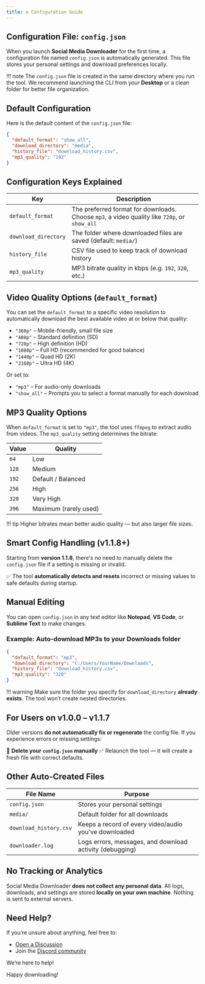 ```yaml
---
title: ⚙️ Configuration Guide
---
```


## Configuration File: `config.json`

When you launch **Social Media Downloader** for the first time, a configuration file named `config.json` is automatically generated. This file stores your personal settings and download preferences locally.

!!! note
    The `config.json` file is created in the same directory where you run the tool. We recommend launching the CLI from your **Desktop** or a clean folder for better file organization.

## Default Configuration

Here is the default content of the `config.json` file:

```json
{
  "default_format": "show_all",
  "download_directory": "media",
  "history_file": "download_history.csv",
  "mp3_quality": "192"
}
```

## Configuration Keys Explained

| Key                  | Description                                                                                  |
| -------------------- | -------------------------------------------------------------------------------------------- |
| `default_format`     | The preferred format for downloads. Choose `mp3`, a video quality like `720p`, or `show_all` |
| `download_directory` | The folder where downloaded files are saved (default: `media/`)                              |
| `history_file`       | CSV file used to keep track of download history                                              |
| `mp3_quality`        | MP3 bitrate quality in kbps (e.g. `192`, `320`, etc.)                                        |

## Video Quality Options (`default_format`)

You can set the `default_format` to a specific video resolution to automatically download the best available video at or below that quality:

* `"360p"` – Mobile-friendly, small file size
* `"480p"` – Standard definition (SD)
* `"720p"` – High definition (HD)
* `"1080p"` – Full HD (recommended for good balance)
* `"1440p"` – Quad HD (2K)
* `"2160p"` – Ultra HD (4K)

Or set to:

* `"mp3"` – For audio-only downloads
* `"show_all"` – Prompts you to select a format manually for each download

## MP3 Quality Options

When `default_format` is set to `"mp3"`, the tool uses `ffmpeg` to extract audio from videos. The `mp3_quality` setting determines the bitrate:

| Value | Quality               |
| ----- | --------------------- |
| `64`  | Low                   |
| `128` | Medium                |
| `192` | Default / Balanced    |
| `256` | High                  |
| `320` | Very High             |
| `396` | Maximum (rarely used) |

!!! tip
    Higher bitrates mean better audio quality — but also larger file sizes.

## Smart Config Handling (v1.1.8+)

Starting from **version 1.1.8**, there's no need to manually delete the `config.json` file if a setting is missing or invalid.

✅ The tool **automatically detects and resets** incorrect or missing values to safe defaults during startup.

## Manual Editing

You can open `config.json` in any text editor like **Notepad**, **VS Code**, or **Sublime Text** to make changes.

### Example: Auto-download MP3s to your Downloads folder

```json
{
  "default_format": "mp3",
  "download_directory": "C:/Users/YourName/Downloads",
  "history_file": "download_history.csv",
  "mp3_quality": "320"
}
```

!!! warning
    Make sure the folder you specify for `download_directory` **already exists**. The tool won’t create nested directories.

## For Users on v1.0.0 – v1.1.7

Older versions **do not automatically fix or regenerate** the config file. If you experience errors or missing settings:

🚫 **Delete your `config.json` manually**
✅ Relaunch the tool — it will create a fresh file with correct defaults.


## Other Auto-Created Files

| File Name              | Purpose                                                  |
| ---------------------- | -------------------------------------------------------- |
| `config.json`          | Stores your personal settings                            |
| `media/`               | Default folder for all downloads                         |
| `download_history.csv` | Keeps a record of every video/audio you’ve downloaded    |
| `downloader.log`       | Logs errors, messages, and download activity (debugging) |

## No Tracking or Analytics

Social Media Downloader **does not collect any personal data**. All logs, downloads, and settings are stored **locally on your own machine**. Nothing is sent to external servers.

## Need Help?

If you’re unsure about anything, feel free to:

* [Open a Discussion](https://github.com/nayandas69/Social-Media-Downloader/discussions)
* Join the [Discord community](https://discord.gg/skHyssu)

We’re here to help!

Happy downloading!
